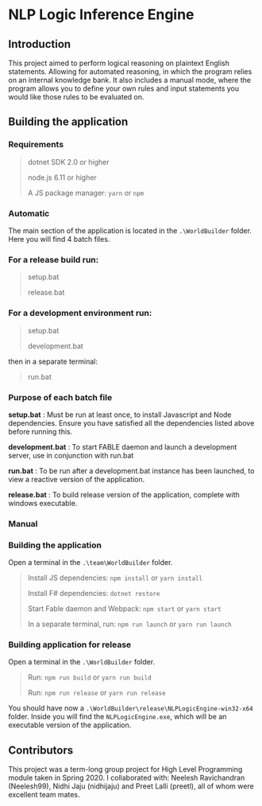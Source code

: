# NLP Logic Inference Engine

## Introduction

This project aimed to perform logical reasoning on plaintext English statements. Allowing for automated reasoning, in which the program relies on an internal knowledge bank. It also includes a manual mode, where the program allows you to define your own rules and input statements you would like those rules to be evaluated on.

## Building the application

### Requirements

> dotnet SDK 2.0 or higher
>
> node.js 6.11 or higher
>
> A JS package manager: `yarn` or `npm`

### Automatic

The main section of the application is located in the `.\WorldBuilder` folder. Here you will find 4 batch files. 

### For a release build run: 

> setup.bat
>
> release.bat

### For a development environment run:

> setup.bat
>
> development.bat

then in a separate terminal:

> run.bat

### Purpose of each batch file 

**setup.bat** : Must be run at least once, to install Javascript and Node dependencies. Ensure you have satisfied all the dependencies listed above before running this.

**development.bat** : To start FABLE daemon and launch a development server, use in conjunction with run.bat

**run.bat** : To be run after a development.bat instance has been launched, to view a reactive version of the application.

**release.bat** : To build release version of the application, complete with windows executable.



### Manual

### Building the application

Open a terminal in the `.\team\WorldBuilder` folder.

> Install JS dependencies: `npm install` or `yarn install`
>
> Install F# dependencies: `dotnet restore`
>
> Start Fable daemon and Webpack: `npm start` or `yarn start`
>
> In a separate terminal, run: `npm run launch` or `yarn run launch`

### Building application for release

Open a terminal in the `.\WorldBuilder` folder.

> Run: `npm run build` or `yarn run build`
>
> Run: `npm run release` or `yarn run release`

You should have now a `.\WorldBuilder\release\NLPLogicEngine-win32-x64` folder. Inside you will find the `NLPLogicEngine.exe`, which will be an executable version of the application.

## Contributors

This project was a term-long group project for High Level Programming module taken in Spring 2020. I collaborated with: Neelesh Ravichandran (Neelesh99), Nidhi Jaju (nidhijaju) and Preet Lalli (preetl), all of whom were excellent team mates.